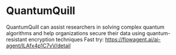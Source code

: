 # QuantumQuill
QuantumQuill can assist researchers in solving complex quantum algorithms and help organizations secure their data using quantum-resistant encryption techniques
Fast try: https://flowagent.ai/ai-agent/ILAfx4p1C7vV/detail

